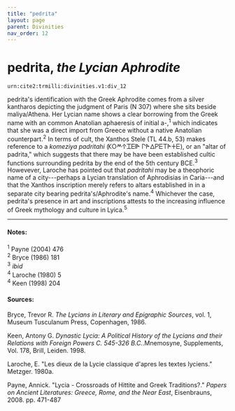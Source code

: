 ```yaml
---
title: "pedrita"
layout: page
parent: Divinities
nav_order: 12
---
```




# pedrita, *the Lycian Aphrodite*

`urn:cite2:trmilli:divinities.v1:div_12`

pedrita's identification with the Greek Aphrodite comes from a silver kantharos depicting the judgment of Paris (N 307) where she sits beside maliya/Athena. Her Lycian name shows a clear borrowing from the Greek name with an common Anatolian aphaeresis of initial a-,<sup>1</sup> which indicates that she was a direct import from Greece without a native Anatolian counterpart.<sup>2</sup> In terms of cult, the Xanthos Stele (TL 44.b, 53) makes reference to a *komeziya padritahi* (𐊋𐊒𐊎𐊁𐊈𐊆𐊊𐊀 𐊓𐊀𐊅𐊕𐊆𐊗𐊀𐊛𐊆), or an "altar of padrita," which suggests that there may be have been established cultic functions surrounding pedrita by the end of the 5th century BCE.<sup>3</sup> Howevever, Laroche has pointed out that *padritahi* may be a theophoric name of a city---perhaps a Lycian translation of Aphrodisias in Caria---and that the Xanthos inscription merely refers to altars established in in a separate city bearing pedrita's/Aphrodite's name.<sup>4</sup> Whichever the case, pedrita's presence in art and inscriptions attests to the increasing influence of Greek mythology and culture in Lyica.<sup>5</sup>

--------------------

#### Notes:

<sup>1</sup> Payne (2004) 476<br/>
<sup>2</sup> Bryce (1986) 181<br/>
<sup>3</sup> *ibid*<br/>
<sup>4</sup> Laroche (1980) 5<br/>
<sup>4</sup> Keen (1998) 204


#### Sources: 
Bryce, Trevor R. *The Lycians in Literary and Epigraphic Sources*, vol. 1, Museum Tusculanum Press, Copenhagen, 1986.

Keen, Antony G. *Dynastic Lycia: A Political History of the Lycians and their Relations with Foreign Powers C. 545-326 B.C.*.Mnemosyne, Supplements, Vol. 178, Brill, Leiden. 1998.

Laroche, E. "Les dieux de la Lycie classique d'apres les textes lyciens." Metzger. 1980a.

Payne, Annick. "Lycia - Crossroads of Hittite and Greek Traditions?." *Papers on Ancient Literatures: Greece, Rome, and the Near East*, Eisenbrauns, 2008. pp. 471-487
